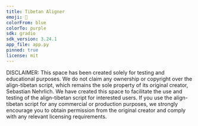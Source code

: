 ```yaml
---
title: Tibetan Aligner
emoji: 📖
colorFrom: blue
colorTo: purple
sdk: gradio
sdk_version: 3.24.1
app_file: app.py
pinned: true
license: mit
---
```


DISCLAIMER: This space has been created solely for testing and educational purposes. We do not claim any ownership or copyright over the align-tibetan script, which remains the sole property of its original creator, Sebastian Nehrlich. We have created this space to facilitate the use and testing of the align-tibetan script for interested users. If you use the align-tibetan script for any commercial or production purposes, we strongly encourage you to obtain permission from the original creator and comply with any relevant licensing requirements.
